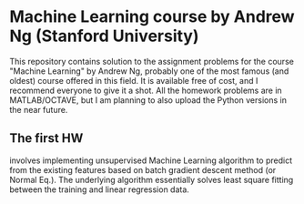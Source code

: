 # Machine Learning course by Andrew Ng (Stanford University)
This repository contains solution to the assignment problems for the course "Machine Learning" by Andrew Ng, probably one of the most famous (and oldest) course offered in this field. It is available free of cost, and I recommend everyone to give it a shot. All the homework problems are in MATLAB/OCTAVE, but I am planning to also upload the Python versions in the near future.
## The first HW
involves implementing unsupervised Machine Learning algorithm to predict from the existing features based on batch gradient descent method (or Normal Eq.). The underlying 
algorithm essentially solves least square fitting between the training and linear regression data.
